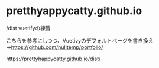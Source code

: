 # pretthyappycatty.github.io

/dist
vuetifyの練習

こちらを参考にしつつ、Vuetivyのデフォルトページを書き換え→https://github.com/nulltemp/portfolio/

https://prettyhappycatty.github.io/dist/
